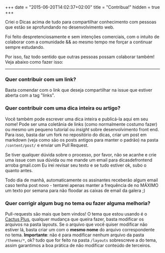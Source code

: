 +++
date = "2015-06-20T14:02:37+02:00"
title = "Contribua!"
hidden = true
+++

Criei o Dicas acima de tudo para compartilhar conhecimento com pessoas que
estão se aprofundando no desenvolvimento web.

Foi feito despretenciosamente e sem intenções comerciais, com o intuito de
colaborar com a comunidade && ao mesmo tempo me forçar a continuar sempre
estudando.

Por isso, faz todo sentido que outras pessoas possam colaborar também!
Veja abaixo como fazer isso:
***

### Quer contribuir com um link?

Basta comendar com o link que deseja compartilhar na issue que estiver aberta
com a tag "links".

### Quer contribuir com uma dica inteira ou artigo?

Você também pode escrever uma dica inteira e publicá-la aqui em seu nome!
Pode ser uma coletânia de links (como normalmente costumo fazer) ou mesmo um
pequeno tutorial ou *insight* sobre desenvolvimento front end. Para isso, basta
dar um fork no repositório do dicas, criar um post em markdown (veja como são
os posts antigos para manter o padrão) na pasta `/content/post/` e enviar um
Pull Request.

Se tiver qualquer dúvida sobre o processo, por favor, não se acanhe e crie uma
issue com sua dúvida ou me mande um email para dicasdefrontend arroba gmail.com
Eu irei revisar seu texto e se tudo estiver ok, subo o quanto antes.

Todo dia de manhã, automaticamente os assinantes receberão algum email caso
tenha post novo - tentarei apenas manter a frequência de no MÁXIMO um texto por
semana para não floodar as caixas de email da galera ;)

### Quer corrigir algum bug no tema ou fazer alguma melhoria?

Pull-requests são mais que bem vindos! O tema que estou usando é o
[Cactus Plus](https://github.com/nodejh/hugo-theme-cactus-plus), qualquer
mudança que queira fazer, basta modificar os arquivos na pasta layouts. Se o
arquivo que você quiser modificar não estiver lá, basta criar um com o **mesmo
nome** do arquivo correspondente no tema. **Importante**: não é para modificar
nenhum arquivo da pasta `/themes/*`, ok? tudo que for feito na pasta `/layouts`
sobrescreve a do tema, assim garantimos a boa prática de não modificar conteúdo
de terceiros.
